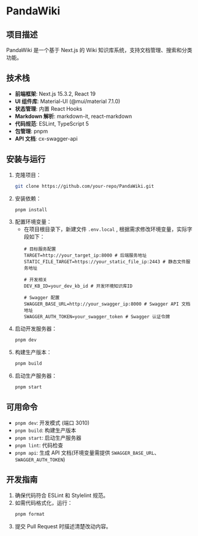 # PandaWiki

## 项目描述

PandaWiki 是一个基于 Next.js 的 Wiki 知识库系统，支持文档管理、搜索和分类功能。

## 技术栈

- **前端框架**: Next.js 15.3.2, React 19
- **UI 组件库**: Material-UI (@mui/material 7.1.0)
- **状态管理**: 内置 React Hooks
- **Markdown 解析**: markdown-it, react-markdown
- **代码规范**: ESLint, TypeScript 5
- **包管理**: pnpm
- **API 文档**: cx-swagger-api

## 安装与运行

1. 克隆项目：
   ```bash
   git clone https://github.com/your-repo/PandaWiki.git
   ```
2. 安装依赖：
   ```bash
   pnpm install
   ```
3. 配置环境变量：
   - 在项目根目录下，新建文件 `.env.local` , 根据需求修改环境变量，实际字段如下：
     ```env
     # 目标服务配置
     TARGET=http://your_target_ip:8000 # 后端服务地址
     STATIC_FILE_TARGET=https://your_static_file_ip:2443 # 静态文件服务地址

     # 开发相关
     DEV_KB_ID=your_dev_kb_id # 开发环境知识库ID

     # Swagger 配置
     SWAGGER_BASE_URL=http://your_swagger_ip:8000 # Swagger API 文档地址
     SWAGGER_AUTH_TOKEN=your_swagger_token # Swagger 认证令牌
     ```
4. 启动开发服务器：
   ```bash
   pnpm dev
   ```
5. 构建生产版本：
   ```bash
   pnpm build
   ```
6. 启动生产服务器：
   ```bash
   pnpm start
   ```

## 可用命令

- `pnpm dev`: 开发模式 (端口 3010)
- `pnpm build`: 构建生产版本
- `pnpm start`: 启动生产服务器
- `pnpm lint`: 代码检查
- `pnpm api`: 生成 API 文档(环境变量需提供 `SWAGGER_BASE_URL`、`SWAGGER_AUTH_TOKEN`)

## 开发指南

1. 确保代码符合 ESLint 和 Stylelint 规范。
2. 如需代码格式化，运行：
   ```bash
   pnpm format
   ```
3. 提交 Pull Request 时描述清楚改动内容。
